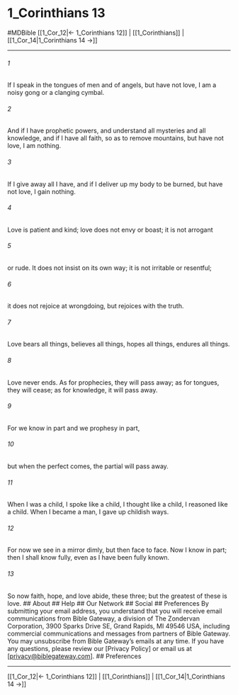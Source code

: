 # 1_Corinthians 13
#MDBible
[[1_Cor_12|← 1_Corinthians 12]] | [[1_Corinthians]] | [[1_Cor_14|1_Corinthians 14 →]]

***






###### 1 


If I speak in the tongues of men and of angels, but have not love, I am a noisy gong or a clanging cymbal. 





###### 2 


And if I have prophetic powers, and understand all mysteries and all knowledge, and if I have all faith, so as to remove mountains, but have not love, I am nothing. 





###### 3 


If I give away all I have, and if I deliver up my body to be burned, but have not love, I gain nothing. 





###### 4 


Love is patient and kind; love does not envy or boast; it is not arrogant 





###### 5 


or rude. It does not insist on its own way; it is not irritable or resentful; 





###### 6 


it does not rejoice at wrongdoing, but rejoices with the truth. 





###### 7 


Love bears all things, believes all things, hopes all things, endures all things. 





###### 8 


Love never ends. As for prophecies, they will pass away; as for tongues, they will cease; as for knowledge, it will pass away. 





###### 9 


For we know in part and we prophesy in part, 





###### 10 


but when the perfect comes, the partial will pass away. 





###### 11 


When I was a child, I spoke like a child, I thought like a child, I reasoned like a child. When I became a man, I gave up childish ways. 





###### 12 


For now we see in a mirror dimly, but then face to face. Now I know in part; then I shall know fully, even as I have been fully known. 





###### 13 


So now faith, hope, and love abide, these three; but the greatest of these is love. ## About ## Help ## Our Network ## Social ## Preferences By submitting your email address, you understand that you will receive email communications from Bible Gateway, a division of The Zondervan Corporation, 3900 Sparks Drive SE, Grand Rapids, MI 49546 USA, including commercial communications and messages from partners of Bible Gateway. You may unsubscribe from Bible Gateway&rsquo;s emails at any time. If you have any questions, please review our [Privacy Policy] or email us at [privacy@biblegateway.com]. ## Preferences

***

[[1_Cor_12|← 1_Corinthians 12]] | [[1_Corinthians]] | [[1_Cor_14|1_Corinthians 14 →]]
